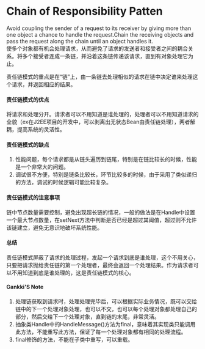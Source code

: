 # Chain of Responsibility Patten
Avoid coupling the sender of a request to its receiver by giving more than one object a chance to
handle the request.Chain the receiving objects and pass the request along the chain until an object
handles it.     
使多个对象都有机会处理请求，从而避免了请求的发送者和接受者之间的耦合关系。将多个接受者连成一条链，并沿着这条链传递该请求，直到有对象处理它为止。

责任链模式的重点是在“链”上，由一条链去处理相似的请求在链中决定谁来处理这个请求，并返回相应的结果。

#### 责任链模式的优点
将请求和处理分开。请求者可以不用知道是谁处理的，处理者可以不用知道请求的全貌（ex在J2EE项目的开发中，可以剥离出无状态Bean由责任链处理），两者解耦，提高系统的灵活性。
#### 责任链模式的缺点
1. 性能问题，每个请求都是从链头遍历到链尾，特别是在链比较长的时候，性能是一个非常大的问题。
2. 调试很不方便，特别是链条比较长，环节比较多的时候，由于采用了类似递归的方法，调试的时候逻辑可能比较复杂。
#### 责任链模式的注意事项
链中节点数量需要控制，避免出现超长链的情况，一般的做法是在Handle中设置一个最大节点数量，在setNext方法中判断是否已经是超过其阈值，超过则不允许该链建立，避免无意识地破坏系统性能。
#### 总结
责任链模式屏蔽了请求的处理过程，发起一个请求到底是谁处理，这个不用关心，只要把请求抛给责任链的第一个处理者，最终会返回一个处理结果。作为请求者可以不用知道到底是谁处理的，这是责任链模式的核心。

#### Gankki'S Note
1. 处理链获取到请求时，处理处理完毕后，可以根据实际业务情况，既可以交给链中的下一个处理对象处理，也可以不交，也可以每个处理对象都处理自己的部分，然后交给下一个处理对象，直到链的末尾，非常灵活。
2. 抽象类Handle中的HandleMessage()方法为final，意味着其实现类只能调用此方法，不能重写此方法，保证了每一个处理对象都有相同的处理流程。
3. final修饰的方法，不能在子类中重写，可以重载。
